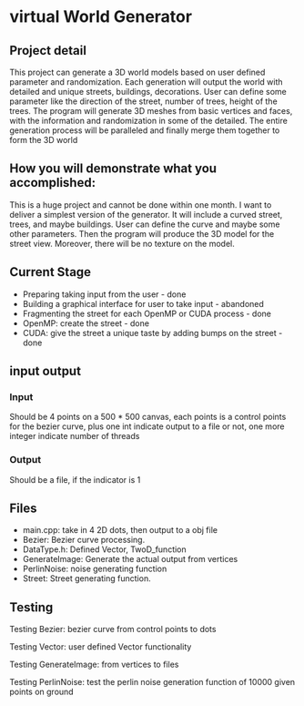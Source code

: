 # virtual World Generator
## Project detail
This project can generate a 3D world models based on user defined parameter and randomization. Each generation will output the world with detailed and unique streets, buildings, decorations. User can define some parameter like the direction of the street, number of trees, height of the trees. The program will generate 3D meshes from basic vertices and faces, with the information and randomization in some of the detailed. The entire generation process will be paralleled and finally merge them together to form the 3D world
## How you will demonstrate what you accomplished: 
This is a huge project and cannot be done within one month. I want to deliver a simplest version of the generator. It will include a curved street, trees, and maybe buildings. User can define the curve and maybe some other parameters. Then the program will produce the 3D model for the street view. Moreover, there will be no texture on the model.
## Current Stage
 * Preparing taking input from the user - done
 * Building a graphical interface for user to take input - abandoned
 * Fragmenting the street for each OpenMP or CUDA process - done
 * OpenMP: create the street - done
 * CUDA: give the street a unique taste by adding bumps on the street - done
## input output
### Input 
Should be 4 points on a 500 * 500 canvas, each points is a control points for the bezier curve, plus one int indicate output to a file or not, one more integer indicate number of threads 
### Output
Should be a file, if the indicator is 1
## Files
* main.cpp: take in 4 2D dots, then output to a obj file
* Bezier: Bezier curve processing.
* DataType.h: Defined Vector, TwoD_function
* GenerateImage: Generate the actual output from vertices
* PerlinNoise: noise generating function
* Street: Street generating function.

## Testing
Testing Bezier: bezier curve from control points to dots

Testing Vector: user defined Vector functionality

Testing GenerateImage: from vertices to files

Testing PerlinNoise: test the perlin noise generation function of 10000 given points on ground